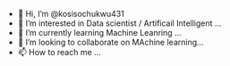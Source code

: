 - 👋 Hi, I’m @kosisochukwu431
- 👀 I’m interested in Data scientist / Artificail Intelligent ...
- 🌱 I’m currently learning Machine Leanring ...
- 💞️ I’m looking to collaborate on  MAchine learning...
- 📫 How to reach me ...

<!---
kosisochukwu431/kosisochukwu431 is a ✨ special ✨ repository because its `README.md` (this file) appears on your GitHub profile.
You can click the Preview link to take a look at your changes.
--->

